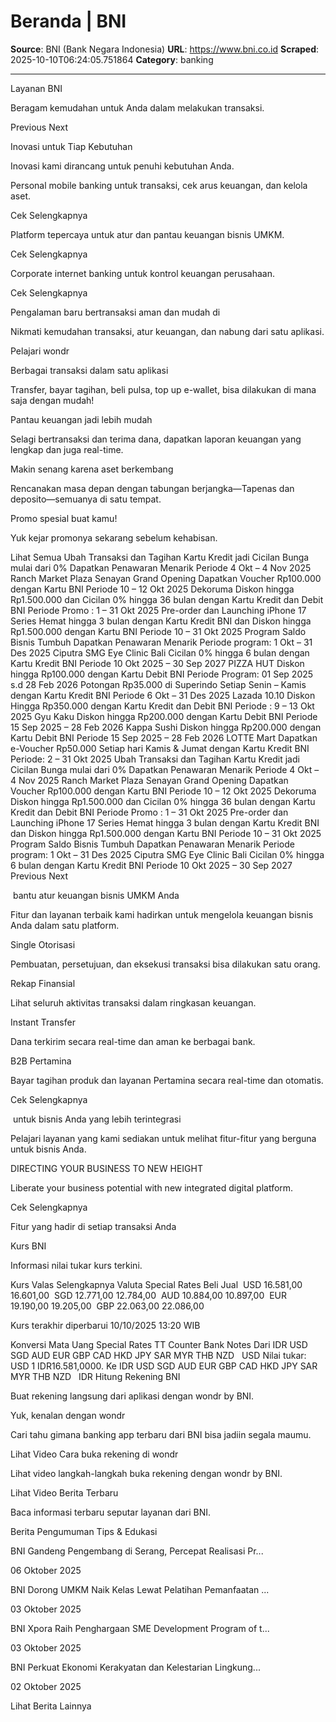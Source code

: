 # Beranda | BNI

**Source**: BNI (Bank Negara Indonesia)
**URL**: https://www.bni.co.id
**Scraped**: 2025-10-10T06:24:05.751864
**Category**: banking

---

Layanan BNI

Beragam kemudahan untuk Anda dalam melakukan transaksi.

Previous
Next


Inovasi untuk Tiap Kebutuhan

Inovasi kami dirancang untuk penuhi kebutuhan Anda.

Personal mobile banking untuk transaksi, cek arus keuangan, dan kelola aset.

Cek Selengkapnya 

Platform tepercaya untuk atur dan pantau keuangan bisnis UMKM.

Cek Selengkapnya 

Corporate internet banking untuk kontrol keuangan perusahaan.

Cek Selengkapnya 


Pengalaman baru bertransaksi aman dan mudah di 

Nikmati kemudahan transaksi, atur keuangan, dan nabung dari satu aplikasi.

Pelajari wondr


Berbagai transaksi dalam satu aplikasi

Transfer, bayar tagihan, beli pulsa, top up e-wallet, bisa dilakukan di mana saja dengan mudah!

Pantau keuangan jadi lebih mudah

Selagi bertransaksi dan terima dana, dapatkan laporan keuangan yang lengkap dan juga real-time.

Makin senang karena aset berkembang

Rencanakan masa depan dengan tabungan berjangka—Tapenas dan deposito—semuanya di satu tempat.

Promo spesial buat kamu!

Yuk kejar promonya sekarang sebelum kehabisan.

Lihat Semua
Ubah Transaksi dan Tagihan Kartu Kredit jadi Cicilan Bunga mulai dari 0%
Dapatkan Penawaran Menarik
Periode 4 Okt – 4 Nov 2025
Ranch Market Plaza Senayan Grand Opening
Dapatkan Voucher Rp100.000 dengan Kartu BNI
Periode 10 – 12 Okt 2025
Dekoruma
Diskon hingga Rp1.500.000 dan Cicilan 0% hingga 36 bulan dengan Kartu Kredit dan Debit BNI
Periode Promo : 1 – 31 Okt 2025
Pre-order dan Launching iPhone 17 Series
Hemat hingga 3 bulan dengan Kartu Kredit BNI dan Diskon hingga Rp1.500.000 dengan Kartu BNI
Periode 10 – 31 Okt 2025
Program Saldo Bisnis Tumbuh
Dapatkan Penawaran Menarik
Periode program: 1 Okt – 31 Des 2025
Ciputra SMG Eye Clinic Bali
Cicilan 0% hingga 6 bulan dengan Kartu Kredit BNI
Periode 10 Okt 2025 – 30 Sep 2027
PIZZA HUT
Diskon hingga Rp100.000 dengan Kartu Debit BNI
Periode Program: 01 Sep 2025 s.d 28 Feb 2026
Potongan Rp35.000 di Superindo
Setiap Senin – Kamis dengan Kartu Kredit BNI
Periode 6 Okt – 31 Des 2025
Lazada 10.10
Diskon Hingga Rp350.000 dengan Kartu Kredit dan Debit BNI
Periode : 9 – 13 Okt 2025
Gyu Kaku
Diskon hingga Rp200.000 dengan Kartu Debit BNI
Periode 15 Sep 2025 – 28 Feb 2026
Kappa Sushi
Diskon hingga Rp200.000 dengan Kartu Debit BNI
Periode 15 Sep 2025 – 28 Feb 2026
LOTTE Mart
Dapatkan e-Voucher Rp50.000 Setiap hari Kamis & Jumat dengan Kartu Kredit BNI
Periode: 2 – 31 Okt 2025
Ubah Transaksi dan Tagihan Kartu Kredit jadi Cicilan Bunga mulai dari 0%
Dapatkan Penawaran Menarik
Periode 4 Okt – 4 Nov 2025
Ranch Market Plaza Senayan Grand Opening
Dapatkan Voucher Rp100.000 dengan Kartu BNI
Periode 10 – 12 Okt 2025
Dekoruma
Diskon hingga Rp1.500.000 dan Cicilan 0% hingga 36 bulan dengan Kartu Kredit dan Debit BNI
Periode Promo : 1 – 31 Okt 2025
Pre-order dan Launching iPhone 17 Series
Hemat hingga 3 bulan dengan Kartu Kredit BNI dan Diskon hingga Rp1.500.000 dengan Kartu BNI
Periode 10 – 31 Okt 2025
Program Saldo Bisnis Tumbuh
Dapatkan Penawaran Menarik
Periode program: 1 Okt – 31 Des 2025
Ciputra SMG Eye Clinic Bali
Cicilan 0% hingga 6 bulan dengan Kartu Kredit BNI
Periode 10 Okt 2025 – 30 Sep 2027
Previous
Next


 bantu atur keuangan bisnis UMKM Anda

Fitur dan layanan terbaik kami hadirkan untuk mengelola keuangan bisnis Anda dalam satu platform.

Single Otorisasi

Pembuatan, persetujuan, dan eksekusi transaksi bisa dilakukan satu orang.

Rekap Finansial

Lihat seluruh aktivitas transaksi dalam ringkasan keuangan.

Instant Transfer

Dana terkirim secara real-time dan aman ke berbagai bank.

B2B Pertamina

Bayar tagihan produk dan layanan Pertamina secara real-time dan otomatis.

Cek Selengkapnya



 untuk bisnis Anda yang lebih terintegrasi

Pelajari layanan yang kami sediakan untuk melihat fitur-fitur yang berguna untuk bisnis Anda.

DIRECTING YOUR BUSINESS
TO NEW HEIGHT

Liberate your business potential with new integrated digital platform.

Cek Selengkapnya



Fitur yang hadir di setiap transaksi Anda


Kurs BNI

Informasi nilai tukar kurs terkini.

Kurs Valas
Selengkapnya
Valuta	Special Rates
Beli	Jual
 USD	16.581,00	16.601,00
 SGD	12.771,00	12.784,00
 AUD	10.884,00	10.897,00
 EUR	19.190,00	19.205,00
 GBP	22.063,00	22.086,00

Kurs terakhir diperbarui 10/10/2025 13:20 WIB

Konversi Mata Uang
Special Rates
TT Counter
Bank Notes
Dari
IDR
USD
SGD
AUD
EUR
GBP
CAD
HKD
JPY
SAR
MYR
THB
NZD
  USD
Nilai tukar: USD 1  IDR16.581,0000.
Ke
IDR
USD
SGD
AUD
EUR
GBP
CAD
HKD
JPY
SAR
MYR
THB
NZD
  IDR
Hitung
Rekening BNI

Buat rekening langsung dari aplikasi dengan wondr by BNI.

Yuk, kenalan dengan wondr

Cari tahu gimana banking app terbaru dari BNI bisa jadiin segala maumu.

Lihat Video
Cara buka rekening di wondr

Lihat video langkah-langkah buka rekening dengan wondr by BNI.

Lihat Video
Berita Terbaru

Baca informasi terbaru seputar layanan dari BNI.

 Berita Pengumuman Tips & Edukasi
 

BNI Gandeng Pengembang di Serang, Percepat Realisasi Pr...

06 Oktober 2025

BNI Dorong UMKM Naik Kelas Lewat Pelatihan Pemanfaatan ...

03 Oktober 2025

BNI Xpora Raih Penghargaan SME Development Program of t...

03 Oktober 2025

BNI Perkuat Ekonomi Kerakyatan dan Kelestarian Lingkung...

02 Oktober 2025

Lihat Berita Lainnya
